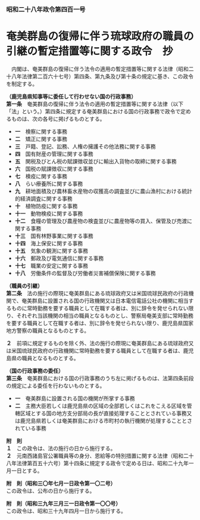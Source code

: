 ### 昭和二十八年政令第四百一号  
# 奄美群島の復帰に伴う琉球政府の職員の引継の暫定措置等に関する政令　抄  
　内閣は、奄美群島の復帰に伴う法令の適用の暫定措置等に関する法律（昭和二十八年法律第二百六十七号）第四条、第九条及び第十条の規定に基き、この政令を制定する。  
  
**（鹿児島県知事等に委任して行わせない国の行政事務）**  
**第一条**　奄美群島の復帰に伴う法令の適用の暫定措置等に関する法律（以下「法」という。）第四条に規定する奄美群島における国の行政事務で政令で定めるものは、次の各号に掲げるものとする。  
* **一**　検察に関する事務  
* **二**　矯正に関する事務  
* **三**　戸籍、登記、訟務、人権の擁護その他法務に関する事務  
* **四**　国有財産の管理に関する事務  
* **五**　関税及びとん税の賦課徴収並びに輸出入貨物の取締に関する事務  
* **六**　国税の賦課徴収に関する事務  
* **七**　検疫に関する事務  
* **八**　らい療養所に関する事務  
* **九**　耕地面積及び農林畜水産物の収獲高の調査並びに農山漁村における統計的経済調査に関する事務  
* **十**　植物防疫に関する事務  
* **十一**　動物検疫に関する事務  
* **十二**　食糧の管理及び農産物の検査並びに農産物等の買入、保管及び売渡に関する事務  
* **十三**　国有林野事業に関する事務  
* **十四**　海上保安に関する事務  
* **十五**　気象の観測に関する事務  
* **十六**　郵政及び電気通信に関する事務  
* **十七**　職業の安定に関する事務  
* **十八**　労働条件の監督及び労働者災害補償保険に関する事務  
  
**（職員の引継）**  
**第二条**　法の施行の際現に奄美群島にある琉球政府又は米国琉球民政府の行政機関で、奄美群島に設置される国の行政機関又は日本電信電話公社の機関に相当するものに常時勤務を要する職員として在職する者は、別に辞令を発せられない限り、それぞれ当該機関の相当の職員となるものとし、警察局奄美支部に常時勤務を要する職員として在職する者は、別に辞令を発せられない限り、鹿児島県国家地方警察の職員となるものとする。  
  
**２**　前項に規定するものを除く外、法の施行の際現に奄美群島にある琉球政府又は米国琉球民政府の行政機関に常時勤務を要する職員として在職する者は、鹿児島県の職員となるものとする。  
  
**（国の行政事務の委任）**  
**第三条**　奄美群島における国の行政事務のうち左に掲げるものは、法第四条前段の規定による委任を行わないものとする。  
* **一**　奄美群島に設置される国の機関が所掌する事務  
* **二**　主務大臣若しくは鹿児島県の区域の全部若しくはこれをこえる区域を管轄区域とする国の地方支分部局の長が直接処理することとされている事務又は鹿児島県若しくは奄美群島における市町村の執行機関が処理することとされている事務  
  
**附　則**  
**１**　この政令は、法の施行の日から施行する。  
**２**　元南西諸島官公署職員等の身分、恩給等の特別措置に関する法律（昭和二十八年法律第百五十六号）第十四条に規定する政令で定める日は、昭和二十九年一月一日とする。  
  
**附　則（昭和三〇年七月一日政令第一〇二号）**  
この政令は、公布の日から施行する。  
  
**附　則（昭和三九年三月三一日政令第一〇〇号）**  
この政令は、昭和三十九年四月一日から施行する。  
  
